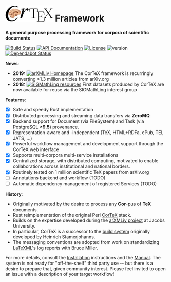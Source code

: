 ![CorTeX Framework](./public/img/logo.jpg) Framework
======

**A general purpose processing framework for corpora of scientific documents**

[![Build Status](https://secure.travis-ci.org/dginev/CorTeX.png?branch=master)](http://travis-ci.org/dginev/CorTeX) [![API Documentation](https://img.shields.io/badge/docs-API-blue.svg)](http://dginev.github.io/CorTeX/cortex/index.html) [![License](https://img.shields.io/badge/license-MIT-blue.svg)](https://raw.githubusercontent.com/dginev/CorTeX/master/LICENSE) ![version](https://img.shields.io/badge/version-0.4.2-orange.svg) [![Dependabot Status](https://api.dependabot.com/badges/status?host=github&repo=dginev/CorTeX)](https://dependabot.com)


**News**:
  - **2019:** [![arXMLiv Homepage](https://img.shields.io/badge/web-corpora.mathweb.org-red.svg?style=flat&label=https&colorB=d33847)](https://corpora.mathweb.org) The CorTeX framework is recurringly converting >1.3 million articles from arXiv.org
  - **2018:** [![SIGMathLing resources](https://img.shields.io/badge/web-sigmathling.kwarc.info-blue.svg?style=flat&label=https&colorB=3895d3)](https://sigmathling.kwarc.info/resources/) First datasets produced by CorTeX are now available for reuse via the SIGMathLing interest group

**Features**:
 - [x] Safe and speedy Rust implementation
 - [x] Distributed processing and streaming data transfers via **ZeroMQ**
 - [x] Backend support for Document (via FileSystem) and Task (via PostgreSQL **≥9.5**) provenance.
 - [x] Representation-aware and -independent (TeX, HTML+RDFa, ePub, TEI, JATS, ...)
 - [x] Powerful workflow management and development support through the CorTeX web interface
 - [x] Supports multi-corpora multi-service installations
 - [x] Centralized storage, with distributed computing, motivated to enable collaborations across institutional and national borders.
 - [x] Routinely tested on 1 million scientific TeX papers from arXiv.org
 - [ ] Annotations backend and workflow (TODO)
 - [ ] Automatic dependency management of registered Services (TODO)

**History**:
 * Originally motivated by the desire to process any **Cor**-pus of **TeX** documents.
 * Rust reimplementation of the original Perl [CorTeX](https://github.com/dginev/deprecated-CorTeX) stack.
 * Builds on the expertise developed during the [arXMLiv project](https://kwarc.info/projects/arXMLiv/) at Jacobs University.
 * In particular, CorTeX is a successor to the [build system](https://link.springer.com/article/10.1007/s11786-010-0024-7) originally developed by Heinrich Stamerjohanns.
 * The messaging conventions are adopted from work on standardizing [LaTeXML](http://dlmf.nist.gov/LaTeXML)'s log reports with Bruce Miller.

For more details, consult the [Installation](INSTALL.md) instructions and the [Manual](MANUAL.md). The system is not ready for "off-the-shelf" third party use -- but there is a desire to prepare that, given community interest. Please feel invited to open an issue with a description of your target workflow!
